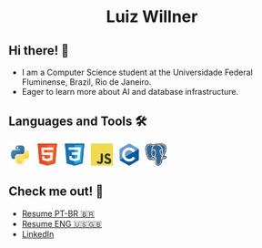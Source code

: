 <div id="header" align="center">
    <h1> Luiz Willner </h1>
</div>

<div id="about">
    <h2> Hi there! 👋 </h2>
    <ul>
        <li> I am a Computer Science student at the Universidade Federal Fluminense, Brazil, Rio de Janeiro. </li>
        <li> Eager to learn more about AI and database infrastructure. </li>
    </ul>
    <h2> Languages and Tools 🛠 </h2>
        <img src="https://raw.githubusercontent.com/devicons/devicon/master/icons/python/python-original.svg" title="Python" alt="Python" width="40" height="40"/>&nbsp;
        <img src="https://raw.githubusercontent.com/devicons/devicon/master/icons/html5/html5-original.svg" title="HTML" alt="HTML" width="40" height="40"/>&nbsp;
        <img src="https://raw.githubusercontent.com/devicons/devicon/master/icons/css3/css3-original.svg" title="CSS" alt="CSS" width="40" height="40"/>&nbsp;
        <img src="https://raw.githubusercontent.com/devicons/devicon/master/icons/javascript/javascript-original.svg" title="JavaScript" alt="JavaScript" width="40" height="40"/>&nbsp;
        <img src="https://raw.githubusercontent.com/devicons/devicon/master/icons/c/c-original.svg" title="C-lang" alt="C" width="40" height="40"/>&nbsp;
        <img src="https://raw.githubusercontent.com/devicons/devicon/master/icons/postgresql/postgresql-original.svg" title="PostgreSQL" alt="PostgreSQL" width="40" height="40"/>&nbsp;
    <h2> Check me out! 🔎 </h2>
    <ul> 
        <li><a href='https://drive.google.com/file/d/1Ru4L_4bEFxZXYcFC_wgqFUvOlhdopgRq/view?usp=sharing'> Resume PT-BR 🇧🇷 </a></li>
        <li><a href='https://drive.google.com/file/d/1Lpy34hIcJa2kaj_g0YHIY3twrj6iffDq/view?usp=sharing'> Resume ENG 🇺🇸🇬🇧 </a></li>
        <li><a href='https://www.linkedin.com/in/luizwillner/'> LinkedIn </a></li>
    <ul>
</div>
